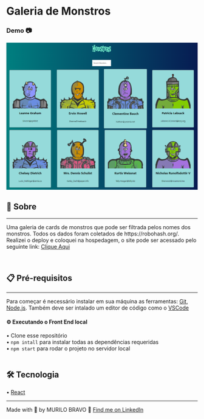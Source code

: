 # Galeria de Monstros

### Demo 📷
<img src='/src/images/rolodex-img.PNG' /><br/>

## 📖 Sobre 
<hr>
<p>
  Uma galeria de cards de monstros que pode ser filtrada pelos nomes dos monstros. Todos os dados foram coletados de https://robohash.org/. <br/>
  Realizei o deploy e coloquei na hospedagem, o site pode ser acessado pelo seguinte link: <a href="https://monsters.volppe.com.br/">Clique Aqui</a>

</p><br/>

## 📋 Pré-requisitos 
<hr>
<p>
  Para começar é necessário instalar em sua máquina as ferramentas: <a href="https://git-scm.com/">Git</a>, <a href="https://nodejs.org/">Node,js</a>. Também deve ser intalado um editor de código como o <a href="https://code.visualstudio.com/">
  VSCode</a>
</p>

#### ⚙️ Executando o Front End local
• Clone esse repositório <br/> 
• <code>npm intall</code> para instalar todas as dependências requeridas<br/>
• <code>npm start</code> para rodar o projeto no servidor local<br/><br/>

## 🛠️ Tecnologia

• <a href="https://pt-br.reactjs.org/" target="_blank">React</a><br/>

<hr>
Made with 💙 by MURILO BRAVO 👋 <a href="https://www.linkedin.com/in/murilo-bravo-223154248/" target="_blank">Find me on LinkedIn</a><br/>